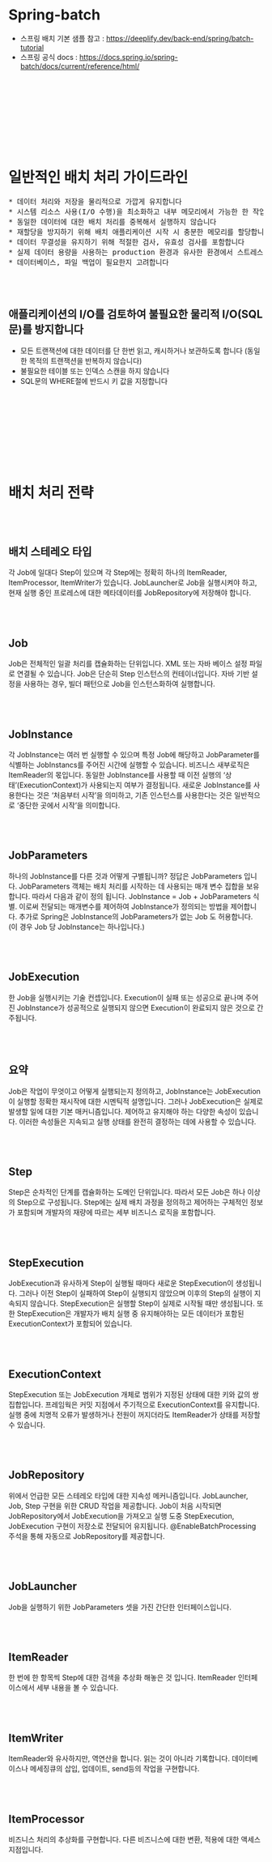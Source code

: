 <br></br>
# Spring-batch
- 스프링 배치 기본 샘플 참고 : https://deeplify.dev/back-end/spring/batch-tutorial
- 스프링 공식 docs : https://docs.spring.io/spring-batch/docs/current/reference/html/

<br></br><br></br><br></br><br></br>
# 일반적인 배치 처리 가이드라인
<pre>
* 데이터 처리와 저장을 물리적으로 가깝게 유지합니다
* 시스템 리소스 사용(I/O 수행)을 최소화하고 내부 메모리에서 가능한 한 작업을 수행합니다
* 동일한 데이터에 대한 배치 처리를 중복해서 실행하지 않습니다
* 재할당을 방지하기 위해 배치 애플리케이션 시작 시 충분한 메모리를 할당합니다
* 데이터 무결성을 유지하기 위해 적절한 검사, 유효성 검사를 포함합니다
* 실제 데이터 용량을 사용하는 production 환경과 유사한 환경에서 스트레스 테스트를 계획합니다
* 데이터베이스, 파일 백업이 필요한지 고려합니다
</pre>

<br></br>
## 애플리케이션의 I/O를 검토하여 불필요한 물리적 I/O(SQL문)를 방지합니다
-	모든 트랜잭션에 대한 데이터를 단 한번 읽고, 캐시하거나 보관하도록 합니다 
(동일한 목적의 트랜잭션을 반복하지 않습니다)
-	불필요한 테이블 또는 인덱스 스캔을 하지 않습니다
-	SQL문의 WHERE절에 반드시 키 값을 지정합니다

<br></br><br></br><br></br><br></br>
# 배치 처리 전략

<br></br>
## 배치 스테레오 타입
<p>
각 Job에 일대다 Step이 있으며 각 Step에는 정확히 하나의 ItemReader, ItemProcessor, ItemWriter가 있습니다. JobLauncher로 Job을 실행시켜야 하고, 현재 실행 중인 프로레스에 대한 메타데이터를 JobRepository에 저장해야 합니다.
</p>
  
<br></br>
## Job
Job은 전체적인 일괄 처리를 캡슐화하는 단위입니다. XML 또는 자바 베이스 설정 파일로 연결될 수 있습니다. Job은 단순히 Step 인스턴스의 컨테이너입니다. 자바 기반 설정을 사용하는 경우, 빌더 패턴으로 Job을 인스턴스화하여 실행합니다.

<br></br>
## JobInstance
각 JobInstance는 여러 번 실행할 수 있으며 특정 Job에 해당하고 JobParameter를 식별하는 JobInstancs를 주어진 시간에 실행할 수 있습니다. 비즈니스 새부로직은 ItemReader의 몫입니다. 동일한 JobInstance를 사용할 때 이전 실행의 ‘상태’(ExecutionContext)가 사용되는지 여부가 결정됩니다. 새로운 JobInstance를 사용한다는 것은 ‘처음부터 시작’을 의미하고, 기존 인스턴스를 사용한다는 것은 일반적으로 ‘중단한 곳에서 시작’을 의미합니다.

<br></br>
## JobParameters
하나의 JobInstance를 다른 것과 어떻게 구별됩니까? 정답은 JobParameters 입니다. JobParameters 객체는 배치 처리를 시작하는 데 사용되는 매개 변수 집합을 보유합니다. 따라서 다음과 같이 정의 됩니다. JobInstance = Job + JobParameters 식별. 이로써 전달되는 매개변수를 제어하여 JobInstance가 정의되는 방법을 제어합니다. 추가로 Spring은 JobInstance의 JobParameters가 없는 Job 도 허용합니다. (이 경우 Job 당 JobInstance는 하나입니다.)

<br></br>
## JobExecution
한 Job을 실행시키는 기술 컨셉입니다. Execution이 실패 또는 성공으로 끝나며 주어진 JobInstance가 성공적으로 실행되지 않으면 Execution이 완료되지 않은 것으로 간주됩니다. 

<br></br>
## 요약
Job은 작업이 무엇이고 어떻게 실행되는지 정의하고, JobInstance는 JobExecution 이 실행할 정확한 재시작에 대한 시멘틱적 설명입니다. 그러나 JobExecution은 실제로 발생할 일에 대한 기본 매커니즘입니다. 제어하고 유지해야 하는 다양한 속성이 있습니다. 이러한 속성들은 지속되고 실행 상태를 완전히 결정하는 데에 사용할 수 있습니다.

<br></br>
## Step
Step은 순차적인 단계를 캡슐화하는 도메인 단위입니다. 따라서 모든 Job은 하나 이상의 Step으로 구성됩니다. Step에는 실제 배치 과정을 정의하고 제어하는 구체적인 정보가 포함되며 개발자의 재량에 따르는 세부 비즈니스 로직을 포함합니다.

<br></br>
## StepExecution
JobExecution과 유사하게 Step이 실행될 때마다 새로운 StepExecution이 생성됩니다. 그러나 이전 Step이 실패하여 Step이 실행되지 않았으며 이후의 Step의 실행이 지속되지 않습니다. StepExecution은 실행할 Step이 실제로 시작될 때만 생성됩니다. 또한 StepExecution은 개발자가 배치 실행 중 유지해야하는 모든 데이터가 포함된 ExecutionContext가 포함되어 있습니다.

<br></br>
## ExecutionContext
StepExecution 또는 JobExecution 개체로 범위가 지정된 상태에 대한 키와 값의 쌍 집합입니다. 프레임웍은 커밋 지점에서 주기적으로 ExecutionContext를 유지합니다. 실행 중에 치명적 오류가 발생하거나 전원이 꺼지더라도 ItemReader가 상태를 저장할 수 있습니다.

<br></br>
## JobRepository
위에서 언급한 모든 스테레오 타입에 대한 지속성 메커니즘입니다. JobLauncher, Job, Step 구현을 위한 CRUD 작업을 제공합니다. Job이 처음 시작되면 JobRepository에서 JobExecution을 가져오고 실행 도중 StepExecution, JobExecution 구현이 저장소로 전달되어 유지됩니다. @EnableBatchProcessing 주석을 통해 자동으로 JobRepository를 제공합니다.

<br></br>
## JobLauncher
Job을 실행하기 위한 JobParameters 셋을 가진 간단한 인터페이스입니다.

<br></br>
## ItemReader
한 번에 한 항목씩 Step에 대한 검색을 추상화 해놓은 것 입니다. ItemReader 인터페이스에서 세부 내용을 볼 수 있습니다.

<br></br>
## ItemWriter
ItemReader와 유사하지만, 역연산을 합니다. 읽는 것이 아니라 기록합니다. 데이터베이스나 메세징큐의 삽입, 업데이트, send등의 작업을 구현합니다.

<br></br>
## ItemProcessor
비즈니스 처리의 추상화를 구현합니다. 다른 비즈니스에 대한 변환, 적용에 대한 액세스 지점입니다. 
